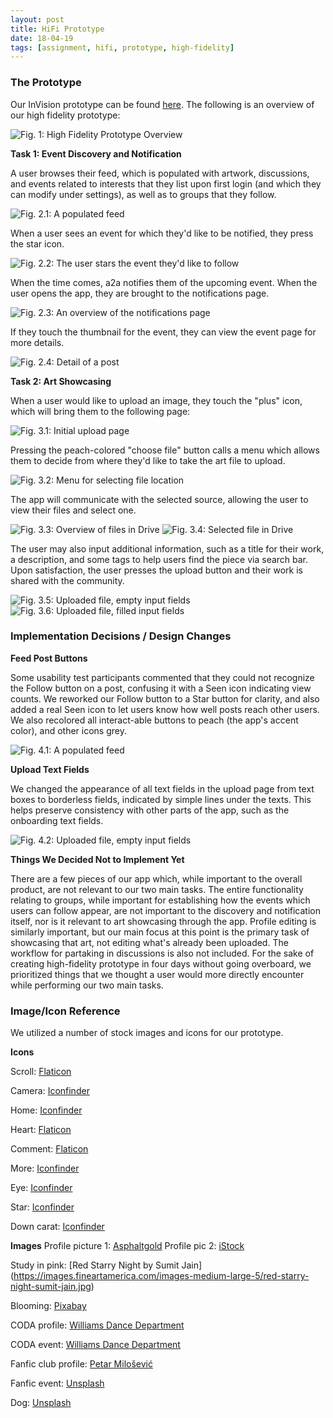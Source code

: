 ```yaml
---
layout: post
title: HiFi Prototype
date: 18-04-19
tags: [assignment, hifi, prototype, high-fidelity]
---
```


### The Prototype

Our InVision prototype can be found [here](http://invis.io/NGGTUYQV3FW). The following is an overview of our high fidelity prototype:

![Fig. 1: High Fidelity Prototype Overview](/img/Overview.png)

**Task 1: Event Discovery and Notification**

A user browses their feed, which is populated with artwork, discussions, and events related to interests that they list upon first login (and which they can modify under settings), as well as to groups that they follow.

![Fig. 2.1: A populated feed](/img/Feed-Main.png)

When a user sees an event for which they'd like to be notified, they press the star icon.

![Fig. 2.2: The user stars the event they'd like to follow](/img/Feed-Starred.png)

When the time comes, a2a notifies them of the upcoming event. When the user opens the app, they are brought to the notifications page.

![Fig. 2.3: An overview of the notifications page](/img/notifications.png)

If they touch the thumbnail for the event, they can view the event page for more details.

![Fig. 2.4: Detail of a post](/img/Feed-Post.png)

**Task 2: Art Showcasing**

When a user would like to upload an image, they touch the "plus" icon, which will bring them to the following page:

![Fig. 3.1: Initial upload page](/img/Upload1.png)

Pressing the peach-colored "choose file" button calls a menu which allows them to decide from where they'd like to take the art file to upload.

![Fig. 3.2: Menu for selecting file location](/img/Upload2.png)

The app will communicate with the selected source, allowing the user to view their files and select one.

![Fig. 3.3: Overview of files in Drive](/img/Upload3.png) ![Fig. 3.4: Selected file in Drive](/img/Upload4.png)

The user may also input additional information, such as a title for their work, a description, and some tags to help users find the piece via search bar. Upon satisfaction, the user presses the upload button and their work is shared with the community.

![Fig. 3.5: Uploaded file, empty input fields](/img/Upload5.png) ![Fig. 3.6: Uploaded file, filled input fields](/img/Upload6.png)

### Implementation Decisions / Design Changes

**Feed Post Buttons**

Some usability test participants commented that they could not recognize the Follow button on a post, confusing it with a Seen icon indicating view counts. We reworked our Follow button to a Star button for clarity, and also added a real Seen icon to let users know how well posts reach other users. We also recolored all interact-able buttons to peach (the app's accent color), and other icons grey.

![Fig. 4.1: A populated feed](/img/Feed-Main.png)

**Upload Text Fields**

We changed the appearance of all text fields in the upload page from text boxes to borderless fields, indicated by simple lines under the texts. This helps preserve consistency with other parts of the app, such as the onboarding text fields.

![Fig. 4.2: Uploaded file, empty input fields](/img/Upload5.png)

**Things We Decided Not to Implement Yet**

There are a few pieces of our app which, while important to the overall product, are not relevant to our two main tasks. The entire functionality relating to groups, while important for establishing how the events which users can follow appear, are not important to the discovery and notification itself, nor is it relevant to art showcasing through the app. Profile editing is similarly important, but our main focus at this point is the primary task of showcasing that art, not editing what's already been uploaded. The workflow for partaking in discussions is also not included. For the sake of creating high-fidelity prototype in four days without going overboard, we prioritized things that we thought a user would more directly encounter while performing our two main tasks.

### Image/Icon Reference
We utilized a number of stock images and icons for our prototype.

**Icons**

Scroll: [Flaticon](https://www.flaticon.com/free-icon/papyrus_822081#term=scroll&page=1&position=7)

Camera: [Iconfinder](https://www.iconfinder.com/icons/211634/camera_icon#size=256)

Home: [Iconfinder](https://www.iconfinder.com/icons/216242/home_icon#size=256)

Heart: [Flaticon](https://www.flaticon.com/free-icon/like_148836#term=heart&page=1&position=1)

Comment: [Flaticon](https://www.iconfinder.com/icons/216474/comment_icon#size=256)

More: [Iconfinder](https://www.iconfinder.com/icons/1303881/dots_more_options_waiting_icon#size=256)

Eye: [Iconfinder](https://www.iconfinder.com/icons/2303106/eye_opened_public_visible_watch_icon#size=256)

Star: [Iconfinder](https://www.iconfinder.com/icons/384882/decoration_holiday_star_icon#size=256)

Down carat: [Iconfinder](https://www.flaticon.com/free-icon/arrow-down-sign-to-navigate_32195#term=down%20arrow&page=1&position=9)

**Images**
Profile picture 1: [Asphaltgold](https://asphaltgold.de/media/catalog/product/cache/1/image/930x669/0f396e8a55728e79b48334e699243c07/s/t/st_ssy_stock_cap_light_blue_1.jpg)
Profile pic 2: [iStock](https://www.istockphoto.com/photo/asian-women-profile-gm139662784-1051955?esource=SEO_GIS_CDN_Redirect)

Study in pink: [Red Starry Night by Sumit Jain] (https://images.fineartamerica.com/images-medium-large-5/red-starry-night-sumit-jain.jpg)

Blooming: [Pixabay](https://pixabay.com/en/grow-blossom-time-lapse-sequence-73354/)

CODA profile: [Williams Dance Department](https://www.williams.edu/feature-stories/feature-stories-archive/coda/)

CODA event: [Williams Dance Department](https://dance.williams.edu/)

Fanfic club profile: [Petar Milošević](https://en.wikipedia.org/wiki/Writing#/media/File:Fountain_pen_writing_(literacy).jpg)

Fanfic event: [Unsplash](https://unsplash.com/photos/RdmLSJR-tq8)

Dog: [Unsplash](https://unsplash.com/photos/w_O_tPgxvok)
